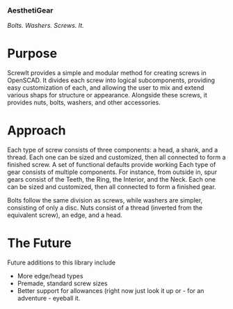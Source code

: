 ### AesthetiGear

_Bolts. Washers. Screws. It._

# Purpose

ScrewIt provides a simple and modular method for creating screws in OpenSCAD.  It divides each screw into logical subcomponents, providing easy customization of each, and allowing the user to mix and extend various shaps for structure or appearance.  Alongside these screws, it provides nuts, bolts, washers, and other accessories.

# Approach

Each type of screw consists of three components: a head, a shank, and a thread.  Each one can be sized and customized, then all connected to form a finished screw.  A set of functional defaults provide working 
Each type of gear consists of multiple components.  For instance, from outside in, spur gears consist of the Teeth, the Ring, the Interior, and the Neck.  Each one can be sized and customized, then all connected to form a finished gear.

Bolts follow the same division as screws, while washers are simpler, consisting of only a disc.  Nuts consist of a thread (inverted from the equivalent screw), an edge, and a head.

# The Future

Future additions to this library include
* More edge/head types
* Premade, standard screw sizes
* Better support for allowances (right now just look it up or - for an adventure - eyeball it.

